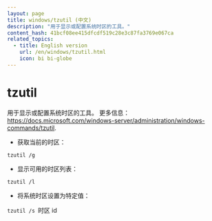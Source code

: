 ```yaml
---
layout: page
title: windows/tzutil (中文)
description: "用于显示或配置系统时区的工具。"
content_hash: 41bcf08ee415dfcdf519c28e3c87fa3769e067ca
related_topics:
  - title: English version
    url: /en/windows/tzutil.html
    icon: bi bi-globe
---
```

# tzutil

用于显示或配置系统时区的工具。
更多信息：<https://docs.microsoft.com/windows-server/administration/windows-commands/tzutil>.

- 获取当前的时区：

`tzutil /g`

- 显示可用的时区列表：

`tzutil /l`

- 将系统时区设置为特定值：

`tzutil /s `<span class="tldr-var badge badge-pill bg-dark-lm bg-white-dm text-white-lm text-dark-dm font-weight-bold">时区 id</span>
